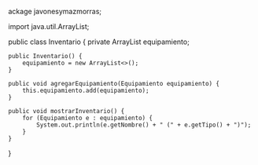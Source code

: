 ackage javonesymazmorras;

import java.util.ArrayList;

public class Inventario {
    private ArrayList<Equipamiento> equipamiento;

    public Inventario() {
        equipamiento = new ArrayList<>();
    }

    public void agregarEquipamiento(Equipamiento equipamiento) {
        this.equipamiento.add(equipamiento);
    }

    public void mostrarInventario() {
        for (Equipamiento e : equipamiento) {
            System.out.println(e.getNombre() + " (" + e.getTipo() + ")");
        }
    }
}
